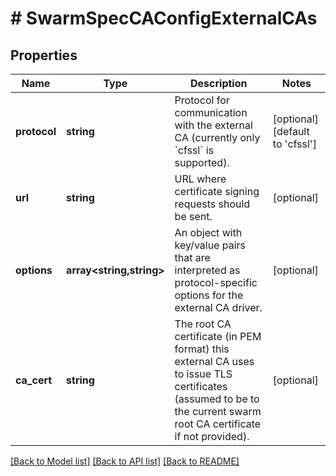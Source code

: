 # # SwarmSpecCAConfigExternalCAs

## Properties

Name | Type | Description | Notes
------------ | ------------- | ------------- | -------------
**protocol** | **string** | Protocol for communication with the external CA (currently only &#x60;cfssl&#x60; is supported). | [optional] [default to 'cfssl']
**url** | **string** | URL where certificate signing requests should be sent. | [optional]
**options** | **array<string,string>** | An object with key/value pairs that are interpreted as protocol-specific options for the external CA driver. | [optional]
**ca_cert** | **string** | The root CA certificate (in PEM format) this external CA uses to issue TLS certificates (assumed to be to the current swarm root CA certificate if not provided). | [optional]

[[Back to Model list]](../../README.md#models) [[Back to API list]](../../README.md#endpoints) [[Back to README]](../../README.md)
